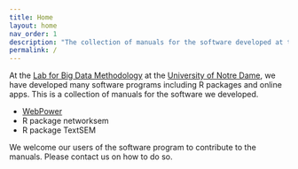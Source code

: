 ```yaml
---
title: Home
layout: home
nav_order: 1
description: "The collection of manuals for the software developed at the Lab for Big Data Methodology at the University of Notre Dame."
permalink: /
---
```


At the [Lab for Big Data Methodology](https://bigdatalab.nd.edu) at the [University of Notre Dame](https://nd.edu), we have developed many software programs including R packages and online apps. This is a collection of manuals for the software we developed.

- [WebPower](docs/webpower)
- R package networksem
- R package TextSEM


We welcome our users of the software program to contribute to the manuals. Please contact us on how to do so.
